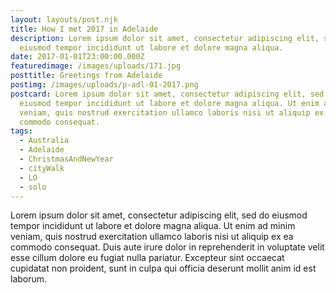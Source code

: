 ```yaml
---
layout: layouts/post.njk
title: How I met 2017 in Adelaide
description: Lorem ipsum dolor sit amet, consectetur adipiscing elit, sed do
  eiusmod tempor incididunt ut labore et dolore magna aliqua.
date: 2017-01-01T23:00:00.000Z
featuredimage: /images/uploads/171.jpg
posttitle: Greetings from Adelaide
postimg: /images/uploads/p-adl-01-2017.png
postcard: Lorem ipsum dolor sit amet, consectetur adipiscing elit, sed do
  eiusmod tempor incididunt ut labore et dolore magna aliqua. Ut enim ad minim
  veniam, quis nostrud exercitation ullamco laboris nisi ut aliquip ex ea
  commodo consequat.
tags:
  - Australia
  - Adelaide
  - ChristmasAndNewYear
  - cityWalk
  - LO
  - solo
---
```

<!--StartFragment-->

Lorem ipsum dolor sit amet, consectetur adipiscing elit, sed do eiusmod tempor incididunt ut labore et dolore magna aliqua. Ut enim ad minim veniam, quis nostrud exercitation ullamco laboris nisi ut aliquip ex ea commodo consequat. Duis aute irure dolor in reprehenderit in voluptate velit esse cillum dolore eu fugiat nulla pariatur. Excepteur sint occaecat cupidatat non proident, sunt in culpa qui officia deserunt mollit anim id est laborum.

<!--EndFragment-->